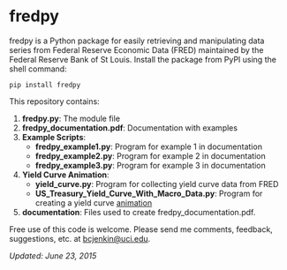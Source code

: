 fredpy
=========

fredpy is a Python package for easily retrieving and manipulating data series from Federal Reserve Economic Data (FRED) maintained by the Federal Reserve Bank of St Louis. Install the package from PyPI using the shell command:

```pip install fredpy```

This repository contains:

1. **fredpy.py**: The module file
2. **fredpy_documentation.pdf**: Documentation with examples
3. **Example Scripts**:
    * **fredpy_example1.py**: Program for example 1 in documentation
    * **fredpy_example2.py**: Program for example 2 in documentation
    * **fredpy_example3.py**: Program for example 3 in documentation
4. **Yield Curve Animation**:
    * **yield_curve.py**: Program for collecting yield curve data from FRED
    * **US_Treasury_Yield_Curve_With_Macro_Data.py**: Program for creating a yield curve [animation](http://youtu.be/34bIQGrndao)
5. **documentation**: Files used to create fredpy_documentation.pdf.

Free use of this code is welcome. Please send me comments, feedback, suggestions, etc. at [bcjenkin@uci.edu](mailto:bcjenkin@uci.edu).

_Updated: June 23, 2015_
